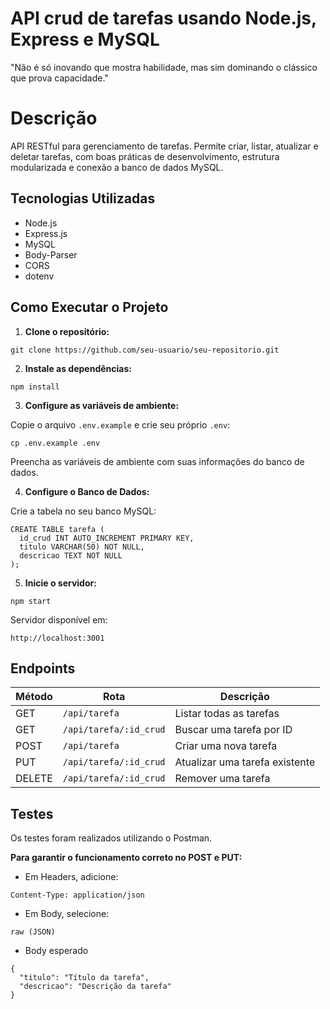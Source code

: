 # API crud de tarefas usando Node.js, Express e MySQL

"Não é só inovando que mostra habilidade, mas sim dominando o clássico que prova capacidade."

# Descrição
API RESTful para gerenciamento de tarefas. Permite criar, listar, atualizar e deletar tarefas, com boas práticas de desenvolvimento, estrutura modularizada e conexão a banco de dados MySQL.

## Tecnologias Utilizadas

- Node.js
- Express.js
- MySQL
- Body-Parser
- CORS
- dotenv

## Como Executar o Projeto

1. **Clone o repositório:**

````
git clone https://github.com/seu-usuario/seu-repositorio.git
````

2. **Instale as dependências:**

````
npm install
````

3. **Configure as variáveis de ambiente:**

Copie o arquivo `.env.example` e crie seu próprio `.env`:

````
cp .env.example .env
````

Preencha as variáveis de ambiente com suas informações do banco de dados.

4. **Configure o Banco de Dados:**

Crie a tabela no seu banco MySQL:

````
CREATE TABLE tarefa (
  id_crud INT AUTO_INCREMENT PRIMARY KEY,
  titulo VARCHAR(50) NOT NULL,
  descricao TEXT NOT NULL
);
````

5. **Inicie o servidor:**

````
npm start
````

Servidor disponível em:  
````
http://localhost:3001
````

## Endpoints 

| Método | Rota                   | Descrição                   |
|--------|-------------------------|------------------------------|
| GET    | `/api/tarefa`            | Listar todas as tarefas      |
| GET    | `/api/tarefa/:id_crud`   | Buscar uma tarefa por ID     |
| POST   | `/api/tarefa`            | Criar uma nova tarefa        |
| PUT    | `/api/tarefa/:id_crud`   | Atualizar uma tarefa existente |
| DELETE | `/api/tarefa/:id_crud`   | Remover uma tarefa           |

## Testes

Os testes foram realizados utilizando o Postman.

**Para garantir o funcionamento correto no POST e PUT:**
- Em Headers, adicione:
````
Content-Type: application/json
````
- Em Body, selecione:
 ````
 raw (JSON)
````
- Body esperado
`````
{
  "titulo": "Título da tarefa",
  "descricao": "Descrição da tarefa"
}